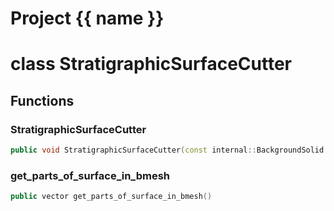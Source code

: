 <script setup>
import {useRoute} from 'vitepress'
const {path} = useRoute()
const tokens = path.split('/')
const words = tokens[2].split('-');
for (let i = 0; i < words.length; i++) {
    words[i] = words[i].charAt(0).toUpperCase() + words[i].slice(1);
    words[i] = words[i].replace('geode', 'Geode')
}
const name = words.join('-');
</script>
# Project {{ name }}

# class StratigraphicSurfaceCutter


## Functions

### StratigraphicSurfaceCutter

```cpp
public void StratigraphicSurfaceCutter(const internal::BackgroundSolid & bmesh, const TriangulatedSurface3D & surface_to_cut_in)
```


### get_parts_of_surface_in_bmesh

```cpp
public vector get_parts_of_surface_in_bmesh()
```




